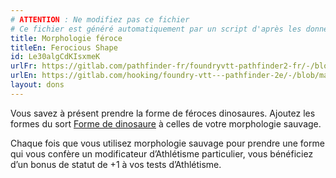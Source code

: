 ```yaml
---
# ATTENTION : Ne modifiez pas ce fichier
# Ce fichier est généré automatiquement par un script d'après les données du module Foundry VTT officiel et de sa traduction
title: Morphologie féroce
titleEn: Ferocious Shape
id: Le30algCdKIsxmeK
urlFr: https://gitlab.com/pathfinder-fr/foundryvtt-pathfinder2-fr/-/blob/master/data/feats/Le30algCdKIsxmeK.htm
urlEn: https://gitlab.com/hooking/foundry-vtt---pathfinder-2e/-/blob/master/packs/data/feats.db/ferocious-shape.json
layout: dons
---
```

Vous savez à présent prendre la forme de féroces dinosaures. Ajoutez les formes du sort [Forme de dinosaure](../sorts/forme-de-dinosaure.html) à celles de votre morphologie sauvage.

Chaque fois que vous utilisez morphologie sauvage pour prendre une forme qui vous confère un modificateur d’Athlétisme particulier, vous bénéficiez d’un bonus de statut de +1 à vos tests d’Athlétisme.
